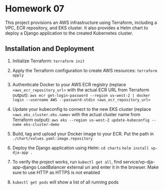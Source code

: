 # Homework 07

This project provisions an AWS infrastructure using Terraform, including a VPC, ECR repository, and EKS cluster. It also provides a Helm chart to deploy a Django application to the created Kubernetes cluster.

## Installation and Deployment

1. Initialize Terraform:
   `terraform init`

2. Apply the Terraform configuration to create AWS resources:
   `terraform apply`

3. Authenticate Docker to your AWS ECR registry (replace `<aws_ecr_repository_url>` with the actual ECR URL from Terraform output):
   `aws ecr get-login-password --region us-west-2 | docker login --username AWS --password-stdin <aws_ecr_repository_url>`

4. Update your kubeconfig to connect to the new EKS cluster (replace `<aws_eks_cluster.eks.name>` with the actual cluster name from Terraform output):
   `aws eks --region us-west-2 update-kubeconfig --name eks-cluster-demo`

5. Build, tag and upload your Docker image to your ECR.
   Put the path in `./chart/values.yaml:image.repository`

6. Deploy the Django application using Helm:
   `cd charts`
   `helm install vp-dja-app .`

7. To verify the project works, run `kubectl get all`, find service/vp-dja-app-django LoadBalancer external uri and enter it in the browser. Make sure to use HTTP as HTTPS is not enabled

8. `kubectl get pods` will show a list of all running pods

